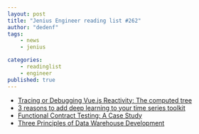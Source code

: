 ```yaml
---
layout: post
title: "Jenius Engineer reading list #262"
author: "dedenf"
tags:
    - news
    - jenius

categories:
    - readinglist
    - engineer
published: true
---
```


- [Tracing or Debugging Vue.js Reactivity: The computed tree](https://medium.com/dailyjs/tracing-or-debugging-vue-js-reactivity-the-computed-tree-9da0ba1df5f9)
- [3 reasons to add deep learning to your time series toolkit](https://www.oreilly.com/ideas/3-reasons-to-add-deep-learning-to-your-time-series-toolkit)
- [Functional Contract Testing: A Case Study](https://nordicapis.com/functional-contract-testing-a-case-study/)
- [Three Principles of Data Warehouse Development](https://www.toptal.com/data-science/data-warehouse-concepts-principles)
